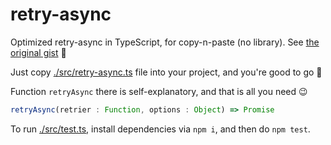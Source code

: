 # retry-async

Optimized retry-async in TypeScript, for copy-n-paste (no library). See [the original gist](https://gist.github.com/vitaly-t/6e3d285854d882b1618c7e435df164c4) 📝

Just copy [./src/retry-async.ts](./src/retry-async.ts) file into your project, and you're good to go 🚀

Function `retryAsync` there is self-explanatory, and that is all you need 😉

```js
retryAsync(retrier : Function, options : Object) => Promise
```

To run [./src/test.ts](./src/test.ts), install dependencies via `npm i`, and then do `npm test`.
